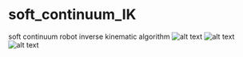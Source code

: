 # soft_continuum_IK
soft continuum robot inverse kinematic algorithm
![alt text]([http://url/to/img.png](https://github.com/ATLED-3301/soft_continuum_IK/blob/main/DH.jpg))
![alt text]([http://url/to/img.png](https://github.com/ATLED-3301/soft_continuum_IK/blob/main/DH_2M.png))
![alt text]([http://url/to/img.png](https://github.com/ATLED-3301/soft_continuum_IK/blob/main/IKpath.jpg))
